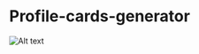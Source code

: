 # Profile-cards-generator

![Alt text](https://raw.githubusercontent.com/korneliarohulko/Profile-cards-generator/master/img/Peek%202017-12-29%2020-52.gif?raw=true "Optional Title")

